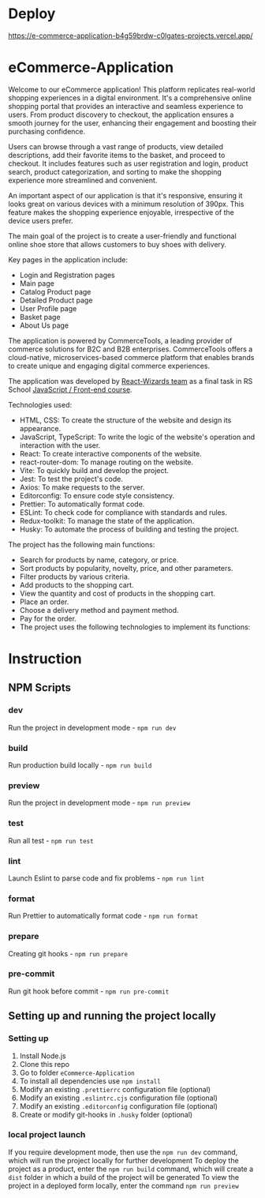 # Deploy

https://e-commerce-application-b4g59brdw-c0lgates-projects.vercel.app/

# eCommerce-Application

Welcome to our eCommerce application! This platform replicates real-world shopping experiences in a digital environment. It's a comprehensive online shopping portal that provides an interactive and seamless experience to users. From product discovery to checkout, the application ensures a smooth journey for the user, enhancing their engagement and boosting their purchasing confidence.

Users can browse through a vast range of products, view detailed descriptions, add their favorite items to the basket, and proceed to checkout. It includes features such as user registration and login, product search, product categorization, and sorting to make the shopping experience more streamlined and convenient.

An important aspect of our application is that it's responsive, ensuring it looks great on various devices with a minimum resolution of 390px. This feature makes the shopping experience enjoyable, irrespective of the device users prefer.

The main goal of the project is to create a user-friendly and functional online shoe store that allows customers to buy shoes with delivery.

Key pages in the application include:

- Login and Registration pages
- Main page
- Catalog Product page
- Detailed Product page
- User Profile page
- Basket page
- About Us page

The application is powered by CommerceTools, a leading provider of commerce solutions for B2C and B2B enterprises. CommerceTools offers a cloud-native, microservices-based commerce platform that enables brands to create unique and engaging digital commerce experiences.

The application was developed by [React-Wizards team](https://github.com/orgs/React-Wizards/teams/rss-school-react-wizards) as a final task in RS School [JavaScript / Front-end course](https://rs.school/courses/javascript-mentoring-program).

Technologies used:

- HTML, CSS: To create the structure of the website and design its appearance.
- JavaScript, TypeScript: To write the logic of the website's operation and interaction with the user.
- React: To create interactive components of the website.
- react-router-dom: To manage routing on the website.
- Vite: To quickly build and develop the project.
- Jest: To test the project's code.
- Axios: To make requests to the server.
- Editorconfig: To ensure code style consistency.
- Prettier: To automatically format code.
- ESLint: To check code for compliance with standards and rules.
- Redux-toolkit: To manage the state of the application.
- Husky: To automate the process of building and testing the project.

The project has the following main functions:

- Search for products by name, category, or price.
- Sort products by popularity, novelty, price, and other parameters.
- Filter products by various criteria.
- Add products to the shopping cart.
- View the quantity and cost of products in the shopping cart.
- Place an order.
- Choose a delivery method and payment method.
- Pay for the order.
- The project uses the following technologies to implement its functions:

# Instruction

## NPM Scripts

### dev

Run the project in development mode - `npm run dev`

### build

Run production build locally - `npm run build`

### preview

Run the project in development mode - `npm run preview`

### test

Run all test - `npm run test`

### lint

Launch Eslint to parse code and fix problems - `npm run lint`

### format

Run Prettier to automatically format code - `npm run format`

### prepare

Creating git hooks - `npm run prepare`

### pre-commit

Run git hook before commit - `npm run pre-commit`

## Setting up and running the project locally

### Setting up

1. Install Node.js
2. Clone this repo
3. Go to folder `eCommerce-Application`
4. To install all dependencies use `npm install`
5. Modify an existing `.prettierrc` configuration file (optional)
6. Modify an existing `.eslintrc.cjs` configuration file (optional)
7. Modify an existing `.editorconfig` configuration file (optional)
8. Create or modify git-hooks in `.husky` folder (optional)

### local project launch

If you require development mode, then use the `npm run dev` command, which will run the project locally for further development
To deploy the project as a product, enter the `npm run build` command, which will create a `dist` folder in which a build of the project will be generated
To view the project in a deployed form locally, enter the command `npm run preview`
